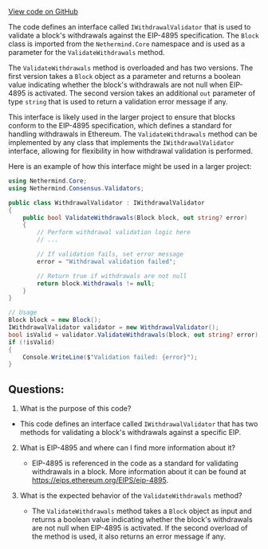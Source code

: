 [View code on GitHub](https://github.com/nethermindeth/nethermind/Nethermind.Consensus/Validators/IWithdrawalValidator.cs)

The code defines an interface called `IWithdrawalValidator` that is used to validate a block's withdrawals against the EIP-4895 specification. The `Block` class is imported from the `Nethermind.Core` namespace and is used as a parameter for the `ValidateWithdrawals` method.

The `ValidateWithdrawals` method is overloaded and has two versions. The first version takes a `Block` object as a parameter and returns a boolean value indicating whether the block's withdrawals are not null when EIP-4895 is activated. The second version takes an additional `out` parameter of type `string` that is used to return a validation error message if any.

This interface is likely used in the larger project to ensure that blocks conform to the EIP-4895 specification, which defines a standard for handling withdrawals in Ethereum. The `ValidateWithdrawals` method can be implemented by any class that implements the `IWithdrawalValidator` interface, allowing for flexibility in how withdrawal validation is performed.

Here is an example of how this interface might be used in a larger project:

```csharp
using Nethermind.Core;
using Nethermind.Consensus.Validators;

public class WithdrawalValidator : IWithdrawalValidator
{
    public bool ValidateWithdrawals(Block block, out string? error)
    {
        // Perform withdrawal validation logic here
        // ...

        // If validation fails, set error message
        error = "Withdrawal validation failed";

        // Return true if withdrawals are not null
        return block.Withdrawals != null;
    }
}

// Usage
Block block = new Block();
IWithdrawalValidator validator = new WithdrawalValidator();
bool isValid = validator.ValidateWithdrawals(block, out string? error);
if (!isValid)
{
    Console.WriteLine($"Validation failed: {error}");
}
```
## Questions: 
 1. What is the purpose of this code?
   - This code defines an interface called `IWithdrawalValidator` that has two methods for validating a block's withdrawals against a specific EIP.

2. What is EIP-4895 and where can I find more information about it?
   - EIP-4895 is referenced in the code as a standard for validating withdrawals in a block. More information about it can be found at https://eips.ethereum.org/EIPS/eip-4895.

3. What is the expected behavior of the `ValidateWithdrawals` method?
   - The `ValidateWithdrawals` method takes a `Block` object as input and returns a boolean value indicating whether the block's withdrawals are not null when EIP-4895 is activated. If the second overload of the method is used, it also returns an error message if any.